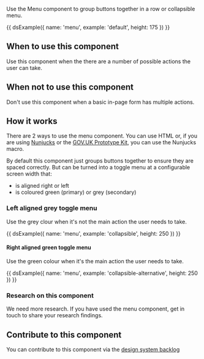 Use the Menu component to group buttons together in a row or collapsible menu.

{{ dsExample({
  name: 'menu',
  example: 'default',
  height: 175
}) }}

## When to use this component

Use this component when the there are a number of possible actions the user can take.

## When not to use this component

Don't use this component when a basic in-page form has multiple actions.

## How it works

There are 2 ways to use the menu component. You can use HTML or, if you are using [Nunjucks](https://mozilla.github.io/nunjucks/) or the [GOV.UK Prototype Kit](https://govuk-prototype-kit.herokuapp.com/), you can use the Nunjucks macro.

By default this component just groups buttons together to ensure they are spaced correctly. But can be turned into a toggle menu at a configurable screen width that:

- is aligned right or left
- is coloured green (primary) or grey (secondary)

### Left aligned grey toggle menu

Use the grey clour when it's not the main action the user needs to take.

{{ dsExample({
  name: 'menu',
  example: 'collapsible',
  height: 250
}) }}

#### Right aligned green toggle menu

Use the green colour when it's the main action the user needs to take.

{{ dsExample({
  name: 'menu',
  example: 'collapsible-alternative',
  height: 250
}) }}

### Research on this component

We need more research. If you have used the menu component, get in touch to share your research findings.

## Contribute to this component

You can contribute to this component via the [design system backlog](https://github.com/ministryofjustice/mojdt-design-system-backlog/)